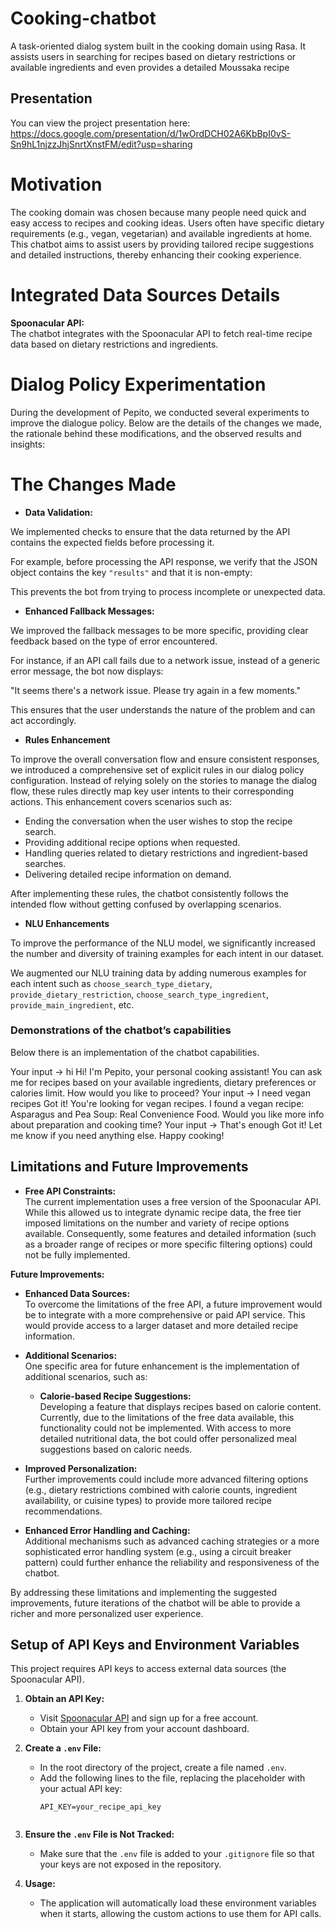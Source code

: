 # Cooking-chatbot
A task-oriented dialog system built in the cooking domain using Rasa. It assists users in searching for recipes based on dietary restrictions or available ingredients and even provides a detailed Moussaka recipe 


## Presentation

You can view the project presentation here: https://docs.google.com/presentation/d/1wOrdDCH02A6KbBpI0vS-Sn9hL1njzzJhjSnrtXnstFM/edit?usp=sharing



# Motivation
The cooking domain was chosen because many people need quick and easy access to recipes and cooking ideas. Users often have specific dietary requirements (e.g., vegan, vegetarian) and available ingredients at home. This chatbot aims to assist users by providing tailored recipe suggestions and detailed instructions, thereby enhancing their cooking experience.

# Integrated Data Sources Details

**Spoonacular API:**  
The chatbot integrates with the Spoonacular API to fetch real-time recipe data based on dietary restrictions and ingredients. 


# Dialog Policy Experimentation

During the development of Pepito, we conducted several experiments to improve the dialogue policy. Below are the details of the changes we made, the rationale behind these modifications, and the observed results and insights:


# The Changes Made


- **Data Validation:**  

We implemented checks to ensure that the data returned by the API contains the expected fields before processing it.

For example, before processing the API response, we verify that the JSON object contains the key `"results"` and that it is non-empty:

This prevents the bot from trying to process incomplete or unexpected data.


- **Enhanced Fallback Messages:**  

We improved the fallback messages to be more specific, providing clear feedback based on the type of error encountered. 

For instance, if an API call fails due to a network issue, instead of a generic error message, the bot now displays:

"It seems there's a network issue. Please try again in a few moments."

This ensures that the user understands the nature of the problem and can act accordingly.


- **Rules Enhancement**

To improve the overall conversation flow and ensure consistent responses, we introduced a comprehensive set of explicit rules in our dialog policy configuration. Instead of relying solely on the stories to manage the dialog flow, these rules directly map key user intents to their corresponding actions. This enhancement covers scenarios such as:

- Ending the conversation when the user wishes to stop the recipe search.
- Providing additional recipe options when requested.
- Handling queries related to dietary restrictions and ingredient-based searches.
- Delivering detailed recipe information on demand.

After implementing these rules, the chatbot consistently follows the intended flow without getting confused by overlapping scenarios.


- **NLU Enhancements**

To improve the performance of the NLU model, we significantly increased the number and diversity of training examples for each intent in our dataset.

We augmented our NLU training data by adding numerous examples for each intent such as `choose_search_type_dietary`, `provide_dietary_restriction`, `choose_search_type_ingredient`, `provide_main_ingredient`, etc.



### Demonstrations of the chatbot’s capabilities

Below there is an implementation of the chatbot capabilities.

Your input -> hi
Hi! I'm Pepito, your personal cooking assistant! You can ask me for recipes based on your available ingredients, dietary preferences or calories limit. How would you like to proceed?
Your input -> I need vegan recipes
Got it! You're looking for vegan recipes.
I found a vegan recipe: Asparagus and Pea Soup: Real Convenience Food.
Would you like more info about preparation and cooking time?
Your input -> That's enough
Got it! Let me know if you need anything else. Happy cooking!


## Limitations and Future Improvements


- **Free API Constraints:**  
  The current implementation uses a free version of the Spoonacular API. While this allowed us to integrate dynamic recipe data, the free tier imposed limitations on the number and variety of recipe options available. Consequently, some features and detailed information (such as a broader range of recipes or more specific filtering options) could not be fully implemented.

**Future Improvements:**
- **Enhanced Data Sources:**  
  To overcome the limitations of the free API, a future improvement would be to integrate with a more comprehensive or paid API service. This would provide access to a larger dataset and more detailed recipe information.
  
- **Additional Scenarios:**  
  One specific area for future enhancement is the implementation of additional scenarios, such as:
  - **Calorie-based Recipe Suggestions:**  
    Developing a feature that displays recipes based on calorie content. Currently, due to the limitations of the free data available, this functionality could not be implemented. With access to more detailed nutritional data, the bot could offer personalized meal suggestions based on caloric needs.
  
- **Improved Personalization:**  
  Further improvements could include more advanced filtering options (e.g., dietary restrictions combined with calorie counts, ingredient availability, or cuisine types) to provide more tailored recipe recommendations.

- **Enhanced Error Handling and Caching:**  
  Additional mechanisms such as advanced caching strategies or a more sophisticated error handling system (e.g., using a circuit breaker pattern) could further enhance the reliability and responsiveness of the chatbot.

By addressing these limitations and implementing the suggested improvements, future iterations of the chatbot will be able to provide a richer and more personalized user experience.


## Setup of API Keys and Environment Variables

This project requires API keys to access external data sources (the Spoonacular API).

1. **Obtain an API Key:**
   - Visit [Spoonacular API](https://spoonacular.com/food-api) and sign up for a free account.
   - Obtain your API key from your account dashboard.

2. **Create a `.env` File:**
   - In the root directory of the project, create a file named `.env`.
   - Add the following lines to the file, replacing the placeholder with your actual API key:
     ```env
     API_KEY=your_recipe_api_key
    
     ```
3. **Ensure the `.env` File is Not Tracked:**
   - Make sure that the `.env` file is added to your `.gitignore` file so that your keys are not exposed in the repository.

4. **Usage:**
   - The application will automatically load these environment variables when it starts, allowing the custom actions to use them for API calls.



